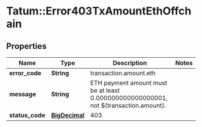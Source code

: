 # Tatum::Error403TxAmountEthOffchain

## Properties
Name | Type | Description | Notes
------------ | ------------- | ------------- | -------------
**error_code** | **String** | transaction.amount.eth | 
**message** | **String** | ETH payment amount must be at least 0.000000000000000001, not ${transaction.amount}. | 
**status_code** | [**BigDecimal**](BigDecimal.md) | 403 | 

